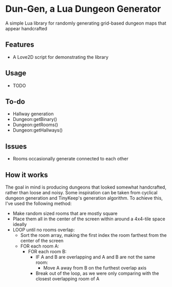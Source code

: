 # Dun-Gen, a Lua Dungeon Generator
A simple Lua library for randomly generating grid-based dungeon maps that appear handcrafted

## Features
- A Love2D script for demonstrating the library

## Usage
- TODO

## To-do
- Hallway generation
- Dungeon:getBinary()
- Dungeon:getRooms()
- Dungeon:getHallways()

## Issues
- Rooms occasionally generate connected to each other

## How it works
The goal in mind is producing dungeons that looked somewhat handcrafted, rather than loose and noisy. Some inspiration can be taken from cyclical dungeon generation and TinyKeep's generation algorithm. To achieve this, I've used the following method:

* Make random sized rooms that are mostly square
* Place them all in the center of the screen within around a 4x4-tile space ideally
* LOOP until no rooms overlap:
    * Sort the room array, making the first index the room farthest from the center of the screen
    * FOR each room A:
        * FOR each room B:
            * IF A and B are overlapping and A and B are not the same room:
                * Move A away from B on the furthest overlap axis
            * Break out of the loop, as we were only comparing with the closest overlapping room of A
